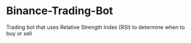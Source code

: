# Binance-Trading-Bot
 Trading bot that uses Relative Strength Index (RSI) to determine when to buy or sell
